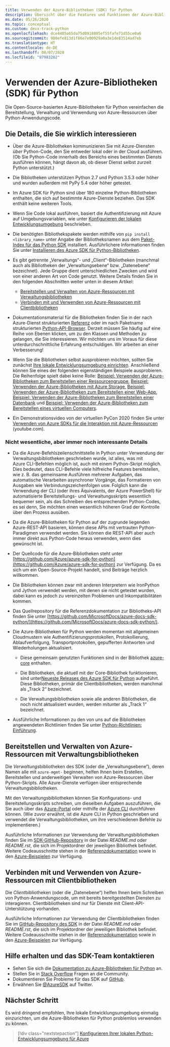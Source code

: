 ```yaml
---
title: Verwenden der Azure-Bibliotheken (SDK) für Python
description: Übersicht über die Features und Funktionen der Azure-Bibliotheken für Python, die Entwicklern zu mehr Produktivität beim Bereitstellen, Verwenden und Verwalten von Azure-Ressourcen verhelfen.
ms.date: 05/26/2020
ms.topic: conceptual
ms.custom: devx-track-python
ms.openlocfilehash: dce4485a65da75d0918805ef55fafe71d55ce0a6
ms.sourcegitcommit: 980efe813d1f86e7e00929a0a3e1de83514ad7eb
ms.translationtype: HT
ms.contentlocale: de-DE
ms.lasthandoff: 08/07/2020
ms.locfileid: "87983282"
---
```

# <a name="use-the-azure-libraries-sdk-for-python"></a>Verwenden der Azure-Bibliotheken (SDK) für Python

Die Open-Source-basierten Azure-Bibliotheken für Python vereinfachen die Bereitstellung, Verwaltung und Verwendung von Azure-Ressourcen über Python-Anwendungscode.

## <a name="the-details-you-really-want-to-know"></a>Die Details, die Sie wirklich interessieren

- Über die Azure-Bibliotheken kommunizieren Sie mit Azure-Diensten *über* Python-Code, den Sie entweder lokal oder in der Cloud ausführen. (Ob Sie Python-Code innerhalb des Bereichs eines bestimmten Diensts ausführen können, hängt davon ab, ob dieser Dienst selbst zurzeit Python unterstützt.)

- Die Bibliotheken unterstützen Python 2.7 und Python 3.5.3 oder höher und wurden außerdem mit PyPy 5.4 oder höher getestet.

- Im Azure SDK für Python sind über 180 einzelne Python-Bibliotheken enthalten, die sich auf bestimmte Azure-Dienste beziehen. Das SDK enthält keine weiteren Tools.

- Wenn Sie Code lokal ausführen, basiert die Authentifizierung mit Azure auf Umgebungsvariablen, wie unter [Konfigurieren der lokalen Entwicklungsumgebung](configure-local-development-environment.md) beschrieben. 

- Die benötigten Bibliothekspakete werden mithilfe von `pip install <library_name>` unter Angabe der Bibliotheksnamen aus dem [Paket-Index für das Python SDK](azure-sdk-library-package-index.md) installiert. Ausführlichere Informationen finden Sie unter [Installieren des Azure SDK für Python-Bibliotheken](azure-sdk-install.md).

- Es gibt getrennte „Verwaltungs“- und „Client“-Bibliotheken (manchmal auch als Bibliotheken der „Verwaltungsebene“ bzw. „Datenebene“ bezeichnet). Jede Gruppe dient unterschiedlichen Zwecken und wird von einer anderen Art von Code genutzt. Weitere Details finden Sie in den folgenden Abschnitten weiter unten in diesem Artikel:
  - [Bereitstellen und Verwalten von Azure-Ressourcen mit Verwaltungsbibliotheken](#provision-and-manage-azure-resources-with-management-libraries)
  - [Verbinden mit und Verwenden von Azure-Ressourcen mit Clientbibliotheken](#connect-to-and-use-azure-resources-with-client-libraries)

- Dokumentationsmaterial für die Bibliotheken finden Sie in der nach Azure-Dienst strukturierten [Referenz](/python/api/overview/azure/?view=azure-python) oder im nach Paketname strukturierten [Python-API-Browser](/python/api/?view=azure-python). Derzeit müssen Sie häufig auf eine Reihe von Ebenen klicken, um zu den Klassen und Methoden zu gelangen, die Sie interessieren. Wir möchten uns im Voraus für diese unterdurchschnittliche Erfahrung entschuldigen. Wir arbeiten an einer Verbesserung!

- Wenn Sie die Bibliotheken selbst ausprobieren möchten, sollten Sie zunächst [Ihre lokale Entwicklungsumgebung einrichten](configure-local-development-environment.md). Anschließend können Sie eines der folgenden eigenständigen Beispiele ausprobieren. Die Reihenfolge spielt dabei keine Rolle: [Beispiel: Verwenden der Azure-Bibliotheken zum Bereitstellen einer Ressourcengruppe](azure-sdk-example-resource-group.md), [Beispiel: Verwenden der Azure-Bibliotheken mit Azure Storage](azure-sdk-example-storage.md), [Beispiel: Verwenden der Azure-Bibliotheken zum Bereitstellen einer Web-App](azure-sdk-example-web-app.md), [Beispiel: Verwenden der Azure-Bibliotheken zum Bereitstellen einer Datenbank](azure-sdk-example-database.md) und [Beispiel: Verwenden der Azure-Bibliotheken zum Bereitstellen eines virtuellen Computers](azure-sdk-example-virtual-machines.md).

- Ein Demonstrationsvideo von der virtuellen PyCon 2020 finden Sie unter <a href="https://www.youtube.com/watch?v=M1pVxItg2Mg&feature=youtu.be&ocid=AID3006292" target="_blank">Verwenden von Azure SDKs für die Interaktion mit Azure-Ressourcen</a> (youtube.com).

### <a name="non-essential-but-still-interesting-details"></a>Nicht wesentliche, aber immer noch interessante Details

- Da die Azure-Befehlszeilenschnittstelle in Python unter Verwendung der Verwaltungsbibliotheken geschrieben wurde, ist alles, was mit Azure CLI-Befehlen möglich ist, auch mit einem Python-Skript möglich. Dies bedeutet, dass CLI-Befehle viele hilfreiche Features bereitstellen, wie z. B. das gemeinsame Ausführen mehrerer Aufgaben, das automatische Verarbeiten asynchroner Vorgänge, das Formatieren von Ausgaben wie Verbindungszeichenfolgen usw. Folglich kann die Verwendung der CLI (oder ihres Äquivalents, der Azure PowerShell) für automatisierte Bereitstellungs- und Verwaltungsskripts wesentlich bequemer sein, als das Schreiben des entsprechenden Python-Codes, es sei denn, Sie möchten einen wesentlich höheren Grad der Kontrolle über den Prozess ausüben.

- Da die Azure-Bibliotheken für Python auf der zugrunde liegenden Azure-REST-API basieren, können diese APIs mit vertrauten Python-Paradigmen verwendet werden. Sie können die REST-API aber auch immer direkt aus Python-Code heraus verwenden, wenn dies gewünscht ist.

- Der Quellcode für die Azure-Bibliotheken steht unter [https://github.com/Azure/azure-sdk-for-python](https://github.com/Azure/azure-sdk-for-python) zur Verfügung. Da es sich um ein Open-Source-Projekt handelt, sind Beiträge herzlich willkommen.

- Die Bibliotheken können zwar mit anderen Interpretern wie IronPython und Jython verwendet werden, mit denen sie nicht getestet wurden, dabei kann es jedoch zu vereinzelten Problemen und Inkompatibilitäten kommen.

- Das Quellrepository für die Referenzdokumentation zur Bibliotheks-API finden Sie unter [https://github.com/MicrosoftDocs/azure-docs-sdk-python/](https://github.com/MicrosoftDocs/azure-docs-sdk-python/).

- Die Azure-Bibliotheken für Python werden momentan mit allgemeinen Cloudmustern wie Authentifizierungsprotokollen, Protokollierung, Ablaufverfolgung, Transportprotokollen, gepufferten Antworten und Wiederholungen aktualisiert.

  - Diese gemeinsam genutzten Funktionen sind in der Bibliothek [azure-core](https://github.com/Azure/azure-sdk-for-python/tree/master/sdk/core/azure-core) enthalten.

  - Die Bibliotheken, die aktuell mit der Core-Bibliothek funktionieren, sind unter[Neueste Releases des Azure SDK für Python](azure-sdk-library-package-index.md#libraries-using-azurecore) aufgeführt. Diese Bibliotheken, primär die Clientbibliotheken, werden manchmal als „Track 2“ bezeichnet.

  - Die Verwaltungsbibliotheken sowie alle anderen Bibliotheken, die noch nicht aktualisiert wurden, werden mitunter als „Track 1“ bezeichnet.

- Ausführliche Informationen zu den von uns auf die Bibliotheken angewendeten Richtlinien finden Sie unter [Python-Richtlinien: Einführung](https://azure.github.io/azure-sdk/python_introduction.html).

## <a name="provision-and-manage-azure-resources-with-management-libraries"></a>Bereitstellen und Verwalten von Azure-Ressourcen mit Verwaltungsbibliotheken

Die *Verwaltungs*bibliotheken des SDK (oder die „Verwaltungsebene“), deren Namen alle mit `azure-mgmt-` beginnen, helfen Ihnen beim Erstellen, Bereitstellen und anderweitigen Verwalten von Azure-Ressourcen über Python-Skripts. Alle Azure-Dienste verfügen über entsprechende Verwaltungsbibliotheken.

Mit den Verwaltungsbibliotheken können Sie Konfigurations- und Bereitstellungsskripts schreiben, um dieselben Aufgaben auszuführen, die Sie auch über das [Azure-Portal](https://portal.azure.com) oder mithilfe der [Azure CLI](/cli/azure/install-azure-cli) durchführen können. (Wie zuvor erwähnt, ist die Azure CLI in Python geschrieben und verwendet die Verwaltungsbibliotheken, um ihre verschiedenen Befehle zu implementieren.)

Ausführliche Informationen zur Verwendung der Verwaltungsbibliotheken finden Sie im [SDK-GitHub-Repository](https://github.com/Azure/azure-sdk-for-python/tree/master/sdk) in der Datei *README.md* oder *README.rst*, die sich im Projektordner der jeweiligen Bibliothek befindet. Weitere Codeausschnitte stehen in der [Referenzdokumentation](/python/api?view=azure-python) sowie in den [Azure-Beispielen](https://docs.microsoft.com/samples/browse/?languages=python&products=azure) zur Verfügung.

## <a name="connect-to-and-use-azure-resources-with-client-libraries"></a>Verbinden mit und Verwenden von Azure-Ressourcen mit Clientbibliotheken

Die *Client*bibliotheken (oder die „Datenebene“) helfen Ihnen beim Schreiben von Python-Anwendungscode, um mit bereits bereitgestellten Diensten zu interagieren. Clientbibliotheken sind nur für Dienste mit Client-API-Unterstützung vorhanden.

Ausführliche Informationen zur Verwendung der Clientbibliotheken finden Sie im [GitHub-Repository des SDK](https://github.com/Azure/azure-sdk-for-python/tree/master/sdk) in der Datei *README.md* oder *README.rst*, die sich im Projektordner der jeweiligen Bibliothek befindet. Weitere Codeausschnitte stehen in der [Referenzdokumentation](/python/api?view=azure-python) sowie in den [Azure-Beispielen](https://docs.microsoft.com/samples/browse/?languages=python&products=azure) zur Verfügung.

## <a name="get-help-and-connect-with-the-sdk-team"></a>Hilfe erhalten und das SDK-Team kontaktieren

- Sehen Sie sich die [Dokumentation zu Azure-Bibliotheken für Python](https://aka.ms/python-docs) an.
- Stellen Sie in [Stack Overflow](https://stackoverflow.com/questions/tagged/azure-sdk-python) Fragen an die Community.
- Dokumentieren Sie Probleme für das SDK auf [GitHub](https://github.com/Azure/azure-sdk-for-python/issues).
- Erwähnen Sie [@AzureSDK](https://twitter.com/AzureSdk/) auf Twitter.

## <a name="next-step"></a>Nächster Schritt

Es wird dringend empfohlen, Ihre lokale Entwicklungsumgebung einmalig einzurichten, um die Azure-Bibliotheken für Python problemlos verwenden zu können.

> [!div class="nextstepaction"]
> [Konfigurieren Ihrer lokalen Python-Entwicklungsumgebung für Azure](configure-local-development-environment.md)
